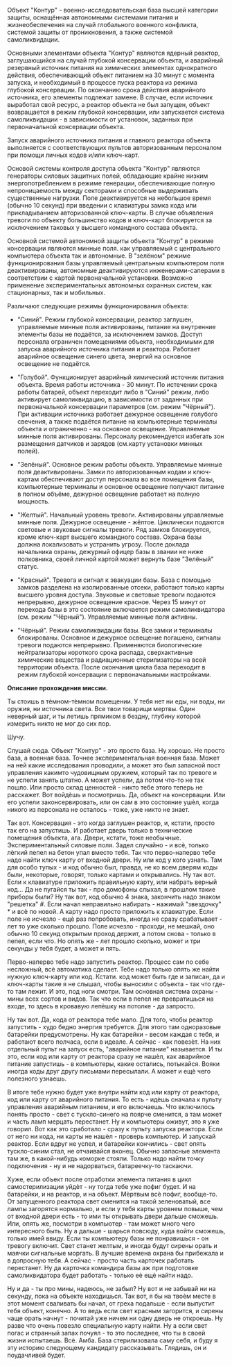 Объект "Контур" - военно-исследовательская база высшей категории защиты, оснащённая автономными системами питания и жизнеобеспечения на случай глобального военного конфликта, системой защиты от проникновения, а также системой самоликвидации.

Основными элементами объекта "Контур" являются ядерный реактор, заглушающийся на случай глубокой консервации объекта, и аварийный резервный источник питания на химических элементах однократного действия, обеспечивающий объект питанием на 30 минут с момента запуска, и необходимый в процессе пуска реактора из режима глубокой консервации. По окончанию срока действия аварийного источника, его элементы подлежат замене. В случае, если источник выработал свой ресурс, а реактор объекта не был запущен, объект возвращается в режим глубокой консервации, или запускается система самоликвидации - в зависимости от установок, заданных при первоначальной консервации объекта.

Запуск аварийного источника питания и главного реактора объекта выполняется с соответствующих пультов авторизованным персоналом при помощи личных кодов и/или ключ-карт.

Основой системы контроля доступа объекта "Контур" являются генераторы силовых защитных полей, обладающие крайне низким энергопотреблением в режиме генерации, обеспечивающие полную непроницаемость между секторами и способные выдерживать существенные нагрузки. Поле деактивируется на небольшое время (обычно 10 секунд) при введении с клавиатуры замка кода или прикладыванием авторизованной ключ-карты. В случае объявления тревоги по объекту большинство кодов и ключ-карт блокируется за исключением таковых у высшего командного состава объекта.

Основной системой автономной защиты объекта "Контур" в режиме консервации являются минные поля. как управляемый с центрального компьютера объекта так и автономные. В "зелёном" режиме функционирования базы управляемый центральным компьютером поля деактивированы, автономные деактивируются инженерами-саперами в соответствии с картой первоначальной установки. Возможно применение экспериментальных автономных охранных систем, как стационарных, так и мобильных.

Различают следующие режимы функционирования объекта:

- "Синий". Режим глубокой консервации, реактор заглушен, управляемые минные поля активированы, питание на внутренние элементы базы не подаётся, за исключением замков. Доступ персонала ограничен помещениями объекта, необходимыми для запуска аварийного источника питания и реактора. Работает аварийное освещение синего цвета, энергий на основное освещение не подаётся.

- "Голубой". Функционирует аварийный химический источник питания объекта. Время работы источника - 30 минут. По истечении срока работы батарей, объект переходит либо в "Синий" режим, либо активирует самоликвидацию, в зависимости от заданных при первоначальной консервации параметров (см. режим "Чёрный"). При активации источника работает дежурное освещение голубого свечения, а также подаётся питание на компьютерные терминалы объекта и ограниченно - на основное освещение. Управляемые минные поля активированы. Персоналу рекомендуется избегать зон размещения датчиков и зарядов (см.карту установки минных полей).

- "Зелёный". Основное режим работы объекта. Управляемые минные поля деактивированы. Замки по авторизованным кодам и ключ-картам обеспечивают доступ персонала во все помещения базы, компьютерные терминалы и основное освещение получают питание в полном объёме, дежурное освещение работает на полную мощность. 

- "Желтый". Начальный уровень тревоги. Активированы управляемые минные поля. Дежурное освещение - жёлтое. Циклически подаются световые и звуковые сигналы тревоги. Ряд замков блокируется, кроме ключ-карт высшего командного состава. Охрана базы должна локализовать и устранить угрозу. После доклада начальника охраны, дежурный офицер базы в звании не ниже полковника, своей личной картой может вернуть базе "Зелёный" статус.

- "Красный". Тревога и сигнал к эвакуации базы. База с помощью замков разделена на изолированные отсеки, работают только карты высшего уровня доступа. Звуковые и световые тревоги подаются непрерывно, дежурное освещение красное. Через 15 минут от перехода базы в это состояние включается режим самоликвидатора (см. режим "Чёрный"). Управляемые минные поля активны. 

- "Чёрный". Режим самоликвидации базы. Все замки и терминалы блокированы. Основное и дежурное освещение погашено, сигналы тревоги подаются непрерывно. Применяются биологические нейтрализаторы короткого срока распада, сверхактивные химические вещества и радиационные стерилизаторы на всей территории объекта. После окончания цикла база переходит в режим глубокой консервации с первоначальными настройками.


**Описание прохождения миссии.**

Ты стоишь в тѐмном-тѐмном помещении. У тебя нет ни еды, ни воды, ни оружия, ни источника света. Все твои товарищи мертвы. Один неверный шаг, и ты летишь прямиком в бездну, глубину которой измерить никто не мог до сих пор. 

Шучу. 

Слушай сюда. Объект "Контур" - это просто база. Ну хорошо. Не просто база, а военная база. Точнее экспериментальная военная база. Может на ней какие исследования проводили, а может это был запасной пост управления какимто чудовищным оружием, который так по тревоге и не успели занять штатно. А может успели, да потом что-то не так пошло. Или просто склад ценностей - никто тебе этого теперь не расскажет. Вот войдѐшь и посмотришь. Да, объект на консервации. Или его успели законсервировать, или он сам в это состояние ушѐл, когда никого из персонала не осталось - тоже, уже никто не знает. 

Так вот. Консервация - это когда заглушен реактор, и, кстати, просто так его на запустишь. И работает дверь только в технические помещения объекта, ага. Двери, кстати, тоже необычные. Экспериментальный силовые поля. Задел случайно - и всѐ, только лѐгкий пепел на бетон упал вместо тебя. Так что перво-наперво тебе надо найти ключ карту от входной двери. Ну или код у кого узнать. Там для особо тупых - и код обычно был, правда, не ко всем дверям коды были, некоторые, говорят, только картами и открывались. Ну так вот. Если к клавиатуре приложить правильную карту, или набрать верный код... Да не пугайся ты так - про домофоны слыхал, в прошлом такие приборы были? Ну так вот, код обычно 4 знака, закончить надо знаком "решетка" #. Если начал неправильно набирать - нажимай "звездочку" * и всѐ по новой. А карту надо просто приложить к клавиатуре. Если поле не исчезло - ещѐ раз попробовать, иногда не сразу срабатывает - лет то уже сколько прошло. Поле исчезло - проходи, не мешкай, оно обычно 10 секунд открытым проход держит, а потом снова - только в пепел, если что. Но опять же - лет прошло сколько, может и три секунды у тебя будет, а может и пять. 

Перво-наперво тебе надо запустить реактор. Процесс сам по себе несложный, всѐ автоматика сделает. Тебе надо только опять же найти нужную ключ-карту или код. Кстати. код может быть где и записан, да и ключ-карты такие я не слышал, чтобы выносили с объекта - так что где-то там лежит. И это, под ноги смотри. Там основная система охраны - мины всех сортов и видов. Так что если в пепел не превратишься на входе, то здесь в кровавую лепѐшку на потолке - да запросто. 

Ну так вот. Да, кода от реактора тебе мало. Для того, чтобы реактор запустить - худо бедно энергия требуется. Для этого там одноразовые батарейки предусмотрены. Ну как батарейки - весом каждая с тебя, и работают всего полчаса, если в идеале. А сейчас - как повезѐт. На них отдельный пульт на запуск есть, "аварийное питание" называется. И ты это, если код или карту от реактора сразу не нашѐл, как аварийное питание запустишь - в компьютеры, какие остались, потыкайся. Вояки иногда коды друг другу письмами пересылали. А может и ещѐ чего полезного узнаешь. 

В итоге тебе нужно будет уже внутри найти код или карту от реактора, код или карту от аварийного питания. То есть - идѐшь сначала к пульту управления аварийным питанием, и его включаешь. Что включилось понять просто - свет с тускло-синего на поярче сменится, а там может и часть ламп мерцать перестанет. Ну и компьютеры оживут, это я уже говорил. Вот как это сработало - сразу к пульту запуска реактора. Если от него ни кода, ни карты не нашѐл - проверь компьютер. И запускай реактор. Если вдруг не успел, и батарейки кончились - свет опять тускло-синим стал, не отчаивайся вконец. Обычно запасные элемента там же, в какой-нибудь коморке стояли. Только надо найти точку подключения - ну и не надорваться, батареечку-то таскаючи. 

Хуже, если объект после отработки элемента питания в цикл самостерилизации уйдѐт - ну тогда тебе уже пофиг будет. И на батарейки, и на реактор, и на объект. Мѐртвым всѐ пофиг, вообще-то. От запущенного реактора свет сменится на такой зеленоватый, все лампы загорятся нормально, и если у тебя карты уровнем повыше, чем от входной двери есть - то ими ты открывать двери дальше сможешь. Или, опять же, посмотри в компьютер - там может много чего интересного быть. Ну а дальше - шарься повсюду, куда войти сможешь, только имей ввиду. Если ты компьютеру базы не понравишься - он тревогу включит. Свет станет желтым, и иногда будут сирены орать и маячки сигнальные моргать. В лучшие времена охрана бы прибежала и в допросную тебя. А сейчас - просто часть карточек работать перестанет. Ну да карточка командира базы аж при подготовке самоликвидатора будет работать - только еѐ ещѐ найти надо. 

Ну и да - ты про мины, надеюсь, не забыл? Ну вот и не забывай ни на секунду, пока на объекте находишься. Так вот, я бы на твоѐм месте в этот момент сваливать бы начал, от греха подальше - если выпустит тебя объект, конечно. А то ведь если свет красным загорится, и сирены чаще орать начнут - почитай уже ничем ни одну дверь не откроешь. Ну разве что очень повезло специальную карту найти. Ну а если свет погас и странный запах почуял - то это последнее, что ты в своей жизни испытаешь. Всѐ. Амба. База стерилизовала саму себя, и буду я эту историю следующему кандидату рассказывать. Глядишь, он и поудачливей будет. 
